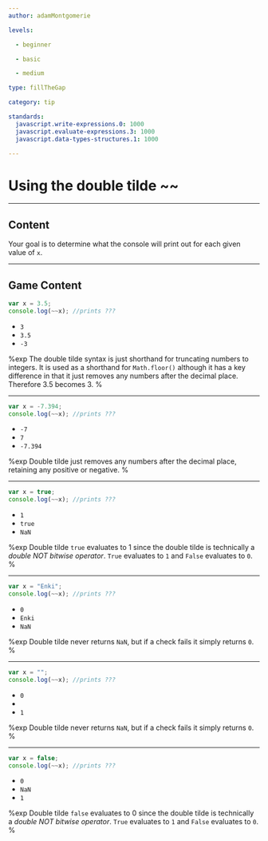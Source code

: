 ```yaml
---
author: adamMontgomerie

levels:

  - beginner

  - basic

  - medium

type: fillTheGap

category: tip

standards:
  javascript.write-expressions.0: 1000
  javascript.evaluate-expressions.3: 1000
  javascript.data-types-structures.1: 1000

---
```


# Using the double tilde ~~

---
## Content

Your goal is to determine what the console will print out for each given value of `x`.

---
## Game Content

```javascript
var x = 3.5;
console.log(~~x); //prints ???
```

* `3`
* `3.5`
* `-3`

%exp
The double tilde syntax is just shorthand for truncating numbers to integers. It is used as a shorthand for `Math.floor()` although it has a key difference in that it just removes any numbers after the decimal place. Therefore 3.5 becomes 3.
%

---

```javascript
var x = -7.394;
console.log(~~x); //prints ???
```

* `-7`
* `7`
* `-7.394`

%exp
Double tilde just removes any numbers after the decimal place, retaining any positive or negative.
%

---

```javascript
var x = true;
console.log(~~x); //prints ???
```

* `1`
* `true`
* `NaN`

%exp
Double tilde `true` evaluates to 1 since the double tilde is technically a *double NOT bitwise operator*. `True` evaluates to `1` and `False` evaluates to `0`.
%

---

```javascript
var x = "Enki";
console.log(~~x); //prints ???
```

* `0`
* `Enki`
* `NaN`

%exp
Double tilde never returns `NaN`, but if a check fails it simply returns `0`.
%

---

```javascript
var x = "";
console.log(~~x); //prints ???
```

* `0`
* ` `
* `1`

%exp
Double tilde never returns `NaN`, but if a check fails it simply returns `0`.
%

---

```javascript
var x = false;
console.log(~~x); //prints ???
```

* `0`
* `NaN`
* `1`

%exp
Double tilde `false` evaluates to 0 since the double tilde is technically a *double NOT bitwise operator*. `True` evaluates to `1` and `False` evaluates to `0`.
%
